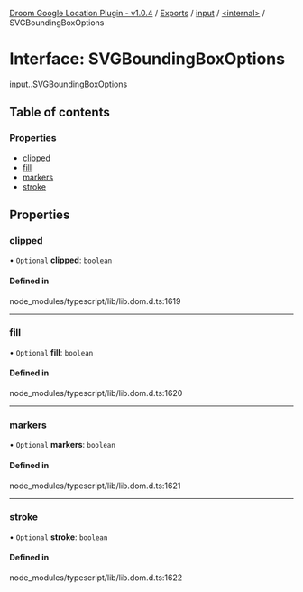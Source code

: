 [Droom Google Location Plugin - v1.0.4](../README.md) / [Exports](../modules.md) / [input](../modules/input.md) / [<internal\>](../modules/input._internal_.md) / SVGBoundingBoxOptions

# Interface: SVGBoundingBoxOptions

[input](../modules/input.md).[<internal>](../modules/input._internal_.md).SVGBoundingBoxOptions

## Table of contents

### Properties

- [clipped](input._internal_.SVGBoundingBoxOptions.md#clipped)
- [fill](input._internal_.SVGBoundingBoxOptions.md#fill)
- [markers](input._internal_.SVGBoundingBoxOptions.md#markers)
- [stroke](input._internal_.SVGBoundingBoxOptions.md#stroke)

## Properties

### clipped

• `Optional` **clipped**: `boolean`

#### Defined in

node_modules/typescript/lib/lib.dom.d.ts:1619

___

### fill

• `Optional` **fill**: `boolean`

#### Defined in

node_modules/typescript/lib/lib.dom.d.ts:1620

___

### markers

• `Optional` **markers**: `boolean`

#### Defined in

node_modules/typescript/lib/lib.dom.d.ts:1621

___

### stroke

• `Optional` **stroke**: `boolean`

#### Defined in

node_modules/typescript/lib/lib.dom.d.ts:1622
